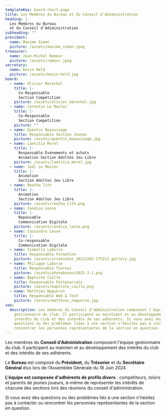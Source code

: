 ```yaml
---
templateKey: board-chart-page
title: Les Membres du Bureau et du Conseil d'Adiministration
heading: |-
  Les Membres du Bureau 
  et du Conseil d'Adiministration
subheading: ""
president:
  name: Maxime Simon
  picture: /assets/maxime_simon.jpeg
treasurer:
  name: Jean-Michel Remeur
  picture: /assets/remeur.jpeg
secretary:
  name: Kevin Held
  picture: /assets/kevin-held.jpg
board:
  - name: Olivier Marechal
    title: |-
      Co-Responsable
      Section Compétition
    picture: /assets/olivier_marechal.jpg
  - name: Corentin Le Moulec
    title: |-
      Co-Responsable
      Section Compétition
    picture: ""
  - name: Quentin Beauvisage
    title: Responsable Section Jeunes
    picture: /assets/quentin_beauvisage.jpg
  - name: Laetitia Morel
    title: |-
      Responsable Événements et achats
      Animation Section Adultes Jeu Libre
    picture: /assets/laetitia_morel.jpg
  - name: Joël Le Moulec
    title: |-
      Animation
      Section Adultes Jeu Libre
  - name: Reatha Tith
    title: |-
      Animation
      Section Adultes Jeu Libre
    picture: /assets/reatha_tith.png
  - name: Candice Lesne
    title: |-
      Reponsable
      Communication Digitale
    picture: /assets/candice_lesne.png
  - name: Cassandre Lesne
    title: |-
      Co-responsable
      Communication Digitale
  - name: Isabelle Laborie
    title: Responsable Formation
    picture: /assets/screenshot_20221202-175212_gallery.jpg
  - name: Philippe Laborie
    title: Responsable Tournoi
    picture: /assets/photobasecv2023-2-1.png
  - name: Baptiste Caillé
    title: Responsable Partenariats
    picture: /assets/baptiste_caille.png
  - name: Matthieu Nogueron
    title: Responsable Web & Tech
    picture: /assets/matthieu_nogueron.jpg
seo:
  description: Les membres du Conseil d'Administration composent l'équipe
    gestionnaire du club. Il participent au maintient et au développement des
    intérêts du club et des intérêts de ses adhérents. Si vous avez des
    questions ou des problèmes liées à une section n'hésitez pas à contacter ou
    rencontrer les personnes représentantes de la section en question.
---
```

Les membres du **Conseil d'Administration** composent l'équipe gestionnaire du club. Il participent au maintien et au développement des intérêts du club et des intérêts de ses adhérents.

Le **Bureau** est composé du **Président**, du **Trésorier** et du **Secrétaire Général** élus lors de l'Assemblée Générale du 18 Juin 2024.

**L'équipe est composée d'adhérents de profils divers** : compétiteurs, loisirs et parents de jeunes joueurs, à-même de représenter les intérêts de chacune des sections lors des réunions du conseil d'administration.

Si vous avez des questions ou des problèmes liés à une section n'hésitez pas à contacter ou rencontrer les personnes représentantes de la section en question.
